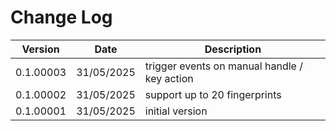 # Change Log

| Version | Date | Description |
| --- | --- | --- |
| 0.1.00003 | 31/05/2025 | trigger events on manual handle / key action |
| 0.1.00002 | 31/05/2025 | support up to 20 fingerprints |
| 0.1.00001 | 31/05/2025 | initial version |